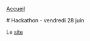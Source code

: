 [Accueil](https://github.com/PirehP1/RessourcesReseauxED/blob/master/README.md)


# Hackathon - vendredi 28 juin 

Le [site](https://www.dimev.net/)



